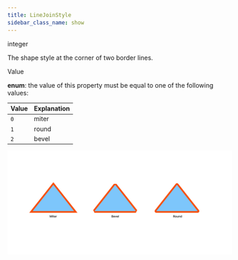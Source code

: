 ```yaml
---
title: LineJoinStyle
sidebar_class_name: show
---
```


<div className="section-type">

<div className="badge-type">integer</div>

</div>

The shape style at the corner of two border lines.

<div className="property-item">

Value

<div className="value-description">

**enum**: the value of this property must be equal to one of the following values:

| Value | Explanation                                   |
| :---- | :-------------------------------------------- |
| `0`   | <div className="enum-description">miter</div> |
| `1`   | <div className="enum-description">round</div> |
| `2`   | <div className="enum-description">bevel</div> |

</div>

</div>

<div className="property-item">

<p></p>

<div className="property-images">

<img src="https://raw.githubusercontent.com/verygoodgraphics/resource/main/img/vector/Border/lineJoin.png" alt="" />

</div>

</div>
